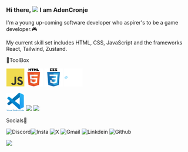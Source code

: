 ### Hi there, <img src="https://raw.githubusercontent.com/nixin72/nixin72/master/wave.gif" width="30px"> I am AdenCronje

I'm a young up-coming software developer who aspirer's to be a game developer.🎮 

My current skill set includes HTML, CSS, JavaScript and the frameworks React, Tailwind, Zustand.

🧰ToolBox
<!--Icons-->
<img src="https://github.com/devicons/devicon/blob/master/icons/javascript/javascript-original.svg" alt="JavaScript icon" width="50" height='50'><img src="https://github.com/devicons/devicon/blob/master/icons/html5/html5-original-wordmark.svg" alt="HTML5" width="50" height='50'>
<img src="https://github.com/devicons/devicon/blob/master/icons/css3/css3-original-wordmark.svg" alt="CSS" width="50" height='50'>
<img src="https://github.com/devicons/devicon/blob/master/icons/tailwindcss/tailwindcss-original-wordmark.svg" alt="Tailwind" width="50" height='50'>

<img src="https://github.com/devicons/devicon/blob/master/icons/vscode/vscode-original-wordmark.svg" alt="VSC" width="50" height='50'>


<img src="https://user-images.githubusercontent.com/74038190/225813708-98b745f2-7d22-48cf-9150-083f1b00d6c9.gif">
<img src="http://www.w3.org/2000/svg">

Socials📲

<img src="https://user-images.githubusercontent.com/74038190/221352968-ac6f7b24-ed9a-4d00-a045-710caa6fc834.gif" alt="Discord" width="50" height='50'><img src="https://github.com/dheereshagrwal/colored-icons/blob/master/public/icons/instagram/instagram.svg" alt="Insta" width="50" height='50'>
<img src="https://github.com/dheereshagrwal/colored-icons/blob/master/public/icons/x/x.svg" alt="X" width="50" height='50'>
<img src="https://github.com/dheereshagrwal/colored-icons/blob/master/public/icons/gmail/gmail.svg" alt="Gmail" width="50" height='50'>
<img src="https://github.com/dheereshagrwal/colored-icons/blob/master/public/icons/linkedin/linkedin.svg" alt="Linkdein" width="50" height='50'>
<img src="https://github.com/dheereshagrwal/colored-icons/blob/master/public/icons/github/github.svg" alt="Github" width="50" height='50'>
<!--<img src="" alt="" width="50" height='50'>-->


<img src="https://user-images.githubusercontent.com/74038190/212284158-e840e285-664b-44d7-b79b-e264b5e54825.gif">

<!--
**AdenCronje/AdenCronje** is a ✨ _special_ ✨ repository because its `README.md` (this file) appears on your GitHub profile.

Here are some ideas to get you started:

- 🔭 I’m currently working on ...
- 🌱 I’m currently learning ...
- 👯 I’m looking to collaborate on ...
- 🤔 I’m looking for help with ...
- 💬 Ask me about ...
- 📫 How to reach me: ...
- 😄 Pronouns: ...
- ⚡ Fun fact: ...
-->
